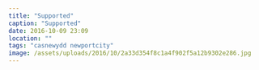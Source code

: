 ```yaml
---
title: "Supported"
caption: "Supported"
date: 2016-10-09 23:09
location: ""
tags: "casnewydd newportcity"
image: /assets/uploads/2016/10/2a33d354f8c1a4f902f5a12b9302e286.jpg
---
```

